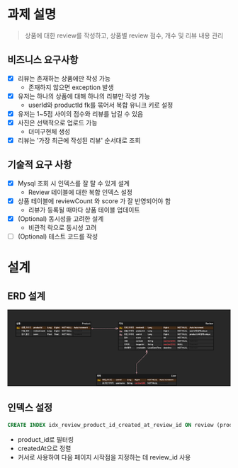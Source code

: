 # 과제 설명
> 상품에 대한 review를 작성하고, 상품별 review 점수, 개수 및 리뷰 내용 관리

## 비즈니스 요구사항
- [x] 리뷰는 존재하는 상품에만 작성 가능
  - 존재하지 않으면 exception 발생
- [x] 유저는 하나의 상품에 대해 하나의 리뷰만 작성 가능
  - userId와 productId fk를 묶어서 복합 유니크 키로 설정
- [x] 유저는 1~5점 사이의 점수와 리뷰를 남길 수 있음
- [x] 사진은 선택적으로 업로드 가능
  - 더미구현체 생성
- [x] 리뷰는 '가장 최근에 작성된 리뷰' 순서대로 조회

## 기술적 요구 사항
- [x] Mysql 조회 시 인덱스를 잘 탈 수 있게 설계
  - Review 테이블에 대한 복합 인덱스 설정
- [x] 상품 테이블에 reviewCount 와 score 가 잘 반영되어야 함
  - 리뷰가 등록될 때마다 상품 테이블 업데이트
- [x] (Optional) 동시성을 고려한 설계
  - 비관적 락으로 동시성 고려
- [ ] (Optional) 테스트 코드를 작성

# 설계
## ERD 설계
![img.png](img.png)

## 인덱스 설정
```SQL
CREATE INDEX idx_review_product_id_created_at_review_id ON review (product_id, created_at, review_id);
```
- product_id로 필터링
- createdAt으로 정렬
- 커서로 사용하여 다음 페이지 시작점을 지정하는 데 review_id 사용